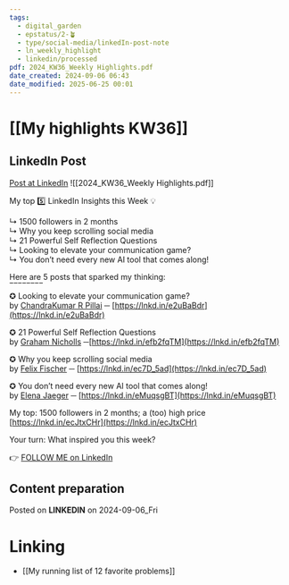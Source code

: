 ```yaml
---
tags:
  - digital_garden
  - epstatus/2-🪴
  - type/social-media/linkedIn-post-note
  - ln_weekly_highlight
  - linkedin/processed
pdf: 2024_KW36_Weekly Highlights.pdf
date_created: 2024-09-06 06:43
date_modified: 2025-06-25 00:01
---
```

# [[My highlights KW36]]

## LinkedIn Post

[Post at LinkedIn](https://www.linkedin.com/posts/sebastiankamilli_highlights-kw36-2024-activity-7237701427811266560-3IGn?utm_source=share&utm_medium=member_desktop)
![[2024_KW36_Weekly Highlights.pdf]]

My top 5️⃣ LinkedIn Insights this Week 💡  
  
↳ 1500 followers in 2 months  
↳ Why you keep scrolling social media  
↳ 21 Powerful Self Reflection Questions  
↳ Looking to elevate your communication game?  
↳ You don’t need every new AI tool that comes along!  

Here are 5 posts that sparked my thinking:  
‾‾‾‾‾‾‾‾  
✪ Looking to elevate your communication game?  
by [ChandraKumar R Pillai](https://www.linkedin.com/in/chandrakumarpillai/) ─ [https://lnkd.in/e2uBaBdr](https://lnkd.in/e2uBaBdr)  
  
✪ 21 Powerful Self Reflection Questions  
by [Graham Nicholls](https://www.linkedin.com/in/grahamnicholls1/) ─[https://lnkd.in/efb2fqTM](https://lnkd.in/efb2fqTM)  
  
✪ Why you keep scrolling social media  
by [Felix Fischer](https://www.linkedin.com/in/felix-fischer-de/) ─ [https://lnkd.in/ec7D_5ad](https://lnkd.in/ec7D_5ad)  
  
✪ You don’t need every new AI tool that comes along!  
by [Elena Jaeger](https://www.linkedin.com/in/elena-jaeger/) ─ [https://lnkd.in/eMuqsgBT](https://lnkd.in/eMuqsgBT)  
  
My top: 1500 followers in 2 months; a (too) high price  
[https://lnkd.in/ecJtxCHr](https://lnkd.in/ecJtxCHr)  
  
Your turn: What inspired you this week?

👉 [FOLLOW ME on LinkedIn](https://www.linkedin.com/comm/mynetwork/discovery-see-all?usecase=PEOPLE_FOLLOWS&followMember=sebastiankamilli)

## Content preparation

Posted on **LINKEDIN** on 2024-09-06_Fri

# Linking

+ [[My running list of 12 favorite problems]]
